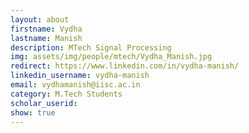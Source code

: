 ```yaml
---
layout: about
firstname: Vydha
lastname: Manish
description: MTech Signal Processing
img: assets/img/people/mtech/Vydha_Manish.jpg
redirect: https://www.linkedin.com/in/vydha-manish/
linkedin_username: vydha-manish
email: vydhamanish@iisc.ac.in
category: M.Tech Students
scholar_userid: 
show: true
---
```

